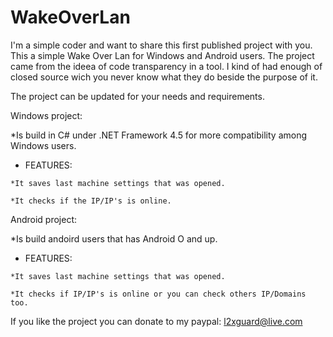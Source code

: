 # WakeOverLan
I'm a simple coder and want to share this first published project with you.
This a simple Wake Over Lan for Windows and Android users.
The project came from the ideea of code transparency in a tool. I kind of had enough of closed source wich you never know
what they do beside the purpose of it.

The project can be updated for your needs and requirements.

Windows project:

*Is build in C# under .NET Framework 4.5 for more compatibility among Windows users.

   - FEATURES:

    *It saves last machine settings that was opened.

    *It checks if the IP/IP's is online.

Android project:

  
*Is build andoird users that has Android O and up.

   - FEATURES:

    *It saves last machine settings that was opened.

    *It checks if IP/IP's is online or you can check others IP/Domains too.

If you like the project you can donate to my paypal: l2xguard@live.com
